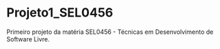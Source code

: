 # Projeto1_SEL0456
Primeiro projeto da matéria SEL0456 - Técnicas em Desenvolvimento de Software Livre.
